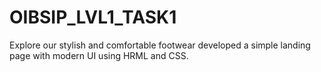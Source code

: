 # OIBSIP_LVL1_TASK1
Explore our stylish and comfortable footwear developed a simple landing page with modern UI using HRML and CSS. 
